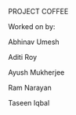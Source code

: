 PROJECT COFFEE

Worked on by:
 
  Abhinav Umesh
  
  Aditi Roy
  
  Ayush Mukherjee
 
  Ram Narayan
 
  Taseen Iqbal
  
